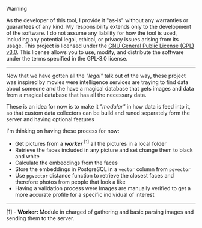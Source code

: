 > [!warning]
>As the developer of this tool, I provide it "as-is" without any warranties or guarantees of any kind. My responsibility extends only to the development  of the software. I do not assume any liability for how the tool is used, including any potential legal, ethical, or privacy issues arising from its usage.
> This project is licensed under the [GNU General Public License (GPL) v3.0](https://www.gnu.org/licenses/gpl-3.0.html). This license allows you to use, modify, and distribute the software under the terms specified in the GPL-3.0 license.

---

Now that we have gotten all the _"legal"_ talk out of  the way, these project was inspired by movies were intelligence services are traying to find data about someone and the have a magical database that gets images and data from a magical database that has all the necessary data. 

These is an idea for now is to make it _"modular"_ in how data is feed into it, so that custom data collectors can be build and runed separately form the server and having optional features

I'm thinking on having these process for now:
- Get pictures from a **_worker_** $^{[1]}$ all the pictures in a local folder
- Retrieve the faces included in any picture and set change them to black and white
- Calculate the embeddings from the faces
- Store the embeddings in PostgreSQL in a `vector` column from `pgvector`
- Use `pgvector` distance function to retrieve the closest faces and therefore photos from people that look a like
- Having a validation process were Images are manually verified to get a more accurate profile for a specific individual of interest 



---
[1] - **Worker:** Module in charged of gathering and basic parsing images and sending them to the server.
